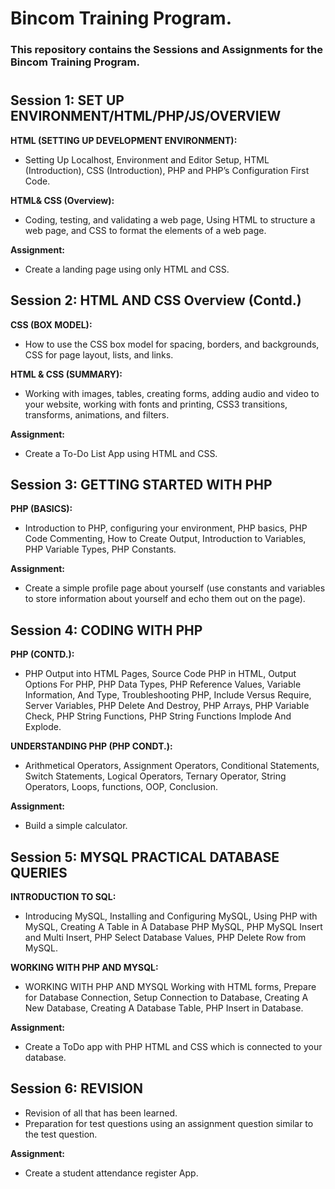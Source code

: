 # Bincom Training Program.
### **This repository contains the Sessions and Assignments for the Bincom Training Program.**
#

## Session 1: SET UP ENVIRONMENT/HTML/PHP/JS/OVERVIEW
**HTML (SETTING UP DEVELOPMENT ENVIRONMENT):**
- Setting Up Localhost, Environment and Editor Setup, HTML (Introduction), CSS (Introduction), PHP and PHP’s Configuration First Code.

**HTML& CSS (Overview):**
- Coding, testing, and validating a web page, Using HTML to structure a web page, and CSS to format the elements of a web page.

**Assignment:**
- Create a landing page using only HTML and CSS.


## Session 2: HTML AND CSS Overview (Contd.)
**CSS (BOX MODEL):**
- How to use the CSS box model for spacing, borders, and backgrounds, CSS for page layout, lists, and links.

**HTML & CSS (SUMMARY):**
- Working with images, tables, creating forms, adding audio and video to your website, working with fonts and printing, CSS3 transitions, transforms, animations, and filters.

**Assignment:**
- Create a To-Do List App using HTML and CSS.


## Session 3: GETTING STARTED WITH PHP 
**PHP (BASICS):**
- Introduction to PHP, configuring your environment, PHP basics, PHP Code Commenting, How to Create Output, Introduction to Variables, PHP Variable Types, PHP Constants.

**Assignment:**
- Create a simple profile page about yourself (use constants and variables to store information about yourself and echo them out on the page).


## Session 4: CODING WITH PHP 
**PHP (CONTD.):**
- PHP Output into HTML Pages, Source Code PHP in HTML, Output Options For PHP, PHP Data Types, PHP Reference Values, Variable Information, And Type, Troubleshooting PHP, Include Versus Require, Server Variables, PHP Delete And Destroy, PHP Arrays, PHP Variable Check, PHP String Functions, PHP String Functions Implode And Explode.

**UNDERSTANDING PHP (PHP CONDT.):**
- Arithmetical Operators, Assignment Operators, Conditional Statements, Switch Statements, Logical Operators, Ternary Operator, String Operators, Loops, functions, OOP, Conclusion.

**Assignment:**
- Build a simple calculator.


## Session 5: MYSQL PRACTICAL DATABASE QUERIES
**INTRODUCTION TO SQL:**
- Introducing MySQL, Installing and Configuring MySQL, Using PHP with MySQL, Creating A Table in A Database PHP MySQL, PHP MySQL Insert and Multi Insert, PHP Select Database Values, PHP Delete Row from MySQL.

**WORKING WITH PHP AND MYSQL:**
- WORKING WITH PHP AND MYSQL
Working with HTML forms, Prepare for Database Connection, Setup Connection to Database, Creating A New Database, Creating A Database Table, PHP Insert in Database.

**Assignment:**
- Create a ToDo app with PHP HTML and CSS  which is connected to your database.



## Session 6: REVISION
- Revision of all that has been learned.
- Preparation for test questions using an assignment question similar to the test question.

**Assignment:**
- Create a student attendance register App.

